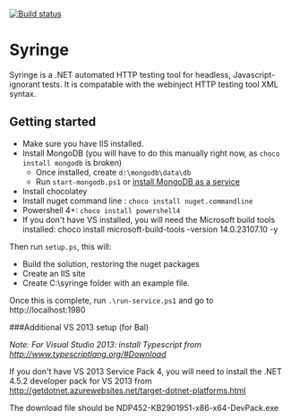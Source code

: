 [![Build status](https://ci.appveyor.com/api/projects/status/7l5ooplj6mbdkvfv?svg=true)](https://ci.appveyor.com/project/yetanotherchris/syringe)

# Syringe
Syringe is a .NET automated HTTP testing tool for headless, Javascript-ignorant tests. It is compatable with the webinject HTTP testing tool XML syntax.

## Getting started

* Make sure you have IIS installed. 
* Install MongoDB (you will have to do this manually right now, as `choco install mongodb` is broken)
  * Once installed, create `d:\mongodb\data\db`
  * Run `start-mongodb.ps1` or [install MongoDB as a service](https://docs.mongodb.org/manual/tutorial/install-mongodb-on-windows/#configure-a-windows-service-for-mongodb) 
* Install chocolatey  
* Install nuget command line : `choco install nuget.commandline`
* Powershell 4+: `choco install powershell4`
* If you don't have VS installed, you will need the Microsoft build tools installed: choco install microsoft-build-tools -version 14.0.23107.10 -y

Then run `setup.ps`, this will:
* Build the solution, restoring the nuget packages  
* Create an IIS site
* Create C:\syringe folder with an example file.

Once this is complete, run `.\run-service.ps1` and go to http://localhost:1980

###Additional VS 2013 setup (for Bal)

*Note: For Visual Studio 2013: install Typescript from http://www.typescriptlang.org/#Download*

If you don't have VS 2013 Service Pack 4, you will need to install the .NET 4.5.2 developer pack for VS 2013 from http://getdotnet.azurewebsites.net/target-dotnet-platforms.html

The download file should be NDP452-KB2901951-x86-x64-DevPack.exe 
